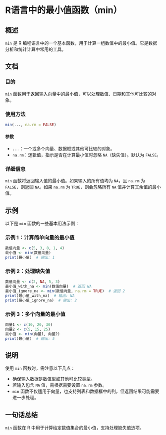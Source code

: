 <!--
Meta Description: # R语言中的最小值函数（min） ## 概述 `min` 是 R 编程语言中的一个基本函数，用于计算一组数值中的最小值。它是数据分析和统计计算中常用的工具。 ## 文档 ### 目的 `min` 函数用于返回输入向量中的最小值，可以处理数值、日期和其他可比较的对象。 ### 使用方法 ```R m...
Meta Keywords: min, 数值向量, 最小值, print, false
-->

# R语言中的最小值函数（min）

## 概述
`min` 是 R 编程语言中的一个基本函数，用于计算一组数值中的最小值。它是数据分析和统计计算中常用的工具。

## 文档
### 目的
`min` 函数用于返回输入向量中的最小值，可以处理数值、日期和其他可比较的对象。

### 使用方法
```R
min(..., na.rm = FALSE)
```

#### 参数
- `...`：一个或多个向量、数据框或其他可比较的对象。
- `na.rm`：逻辑值，指示是否在计算最小值时忽略 `NA`（缺失值）。默认为 `FALSE`。

### 详细信息
`min` 函数将返回输入值的最小值。如果输入的所有值均为 `NA`，且 `na.rm` 为 `FALSE`，则返回 `NA`。如果 `na.rm` 为 `TRUE`，则会忽略所有 `NA` 值并计算其余值的最小值。

## 示例
以下是 `min` 函数的一些基本用法示例：

### 示例 1：计算简单向量的最小值
```R
数值向量 <- c(5, 3, 8, 1, 4)
最小值 <- min(数值向量)
print(最小值)  # 输出: 1
```

### 示例 2：处理缺失值
```R
数值向量 <- c(2, NA, 5, 3)
最小值_with_na <- min(数值向量)  # 返回 NA
最小值_ignore_na <- min(数值向量, na.rm = TRUE)  # 返回 2
print(最小值_with_na)  # 输出: NA
print(最小值_ignore_na)  # 输出: 2
```

### 示例 3：多个向量的最小值
```R
向量1 <- c(10, 20, 30)
向量2 <- c(5, 15, 25)
最小值 <- min(向量1, 向量2)
print(最小值)  # 输出: 5
```

## 说明
使用 `min` 函数时，需注意以下几点：
- 确保输入数据是数值型或其他可比较类型。
- 若输入包含 `NA` 值，需根据需要设置 `na.rm` 参数。
- `min` 函数不仅适用于向量，也支持列表和数据框中的列，但返回结果可能需要进一步处理。

## 一句话总结
`min` 函数在 R 中用于计算给定数值集合的最小值，支持处理缺失值选项。